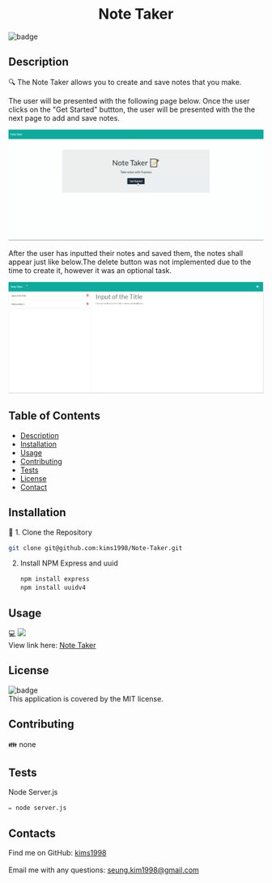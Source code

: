 
<h1 align="center">Note Taker</h1>
  
![badge](https://img.shields.io/badge/license-MIT-brightgreen)<br />

## Description
🔍 The Note Taker allows you to create and save notes that you make.

The user will be presented with the following page below. Once the user clicks on the "Get Started" buttton, the user will be presented with the the next page to add and save notes.

<img src="assets\localhost page.PNG">


After the user has inputted their notes and saved them, the notes shall appear just like below.The delete button was not implemented due to the time to create it, however it was an optional task.

<img src="assets\Final product.PNG">

## Table of Contents
- [Description](#description)
- [Installation](#installation)
- [Usage](#usage)
- [Contributing](#contributing)
- [Tests](#tests)
- [License](#license)
- [Contact](#contacts)

## Installation
💾 1. Clone the Repository
   ```sh
   git clone git@github.com:kims1998/Note-Taker.git
   ```
2. Install NPM Express and uuid
   ```sh
   npm install express
   npm install uuidv4
   ```

## Usage
💻 <img src="assets\Note Taker.gif.gif"> </br>
View link here: <a href="https://drive.google.com/file/d/1i17izEx-xYr4kSWAhYnpDRXlYuGnJDYU/view"> Note Taker</a>

## License
![badge](https://img.shields.io/badge/license-MIT-brightgreen)
<br/>
This application is covered by the MIT license. 

## Contributing
👪 none

## Tests
Node Server.js
```sh
✏️ node server.js
```

## Contacts
Find me on GitHub: [kims1998](https://github.com/kims1998)<br/>
<br/>
Email me with any questions: seung.kim1998@gmail.com<br/><br/>
    